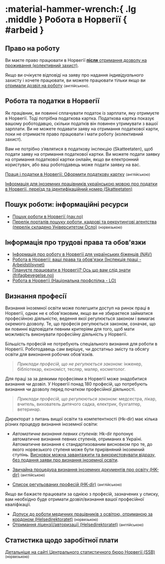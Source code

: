 # :material-hammer-wrench:{ .lg .middle } Робота в Норвегії { #arbeid }

## Право на роботу

Ви маєте право працювати в Норвегії [__після__ отримання дозволу на проживання (колективний захист)](https://www.udi.no/uk/information-ukraine-and-russia/ukraine/i-have-received-an-answer-to-my-application/my-application-for-collective-protection-has-been-granted/#link-34993). 

Якщо ви очікуєте відповіді на заяву про надання _індивідуального_ захисту і хочете працювати, ви можете працювати тільки якщо ви [отримали дозвіл на роботу](https://udi.no/uk/have-applied/protection-asylum/can-you-work/#link-8814) <small>(англійською)</small>.

## Робота та податки в Норвегії

Як працівник, ви повинні сплачувати податок із зарплати, яку отримуєте в Норвегії. Тоді потрібна податкова картка. Податкова картка показує вашому роботодавцю, скільки податків він повинен утримувати з вашої зарплати. Ви не можете подавати заяву на отримання податкової карти, поки не отримаєте право працювати і мати роботу (колективний захист).

Вам не потрібно з’являтися в податкову інспекцію (Skatteetaten), щоб подати заяву на отримання податкової картки. Ви можете подати заявку на отримання податкової картки онлайн, якщо ви електронний користувач, або ваш роботодавець може подати заявку на вас.

[Праця і податки в Норвегії: Оформити податкову картку](https://www.skatteetaten.no/en/person/taxes/tax-deduction-card-and-advance-tax/) <small>(англійською)</small>

[Інформація для іноземних працівників українською мовою про податки в Норвегії, переїзд та ідентифікаційний номер (Skatteetaten)](https://www.skatteetaten.no/person/utenlandsk/skal-du-arbeide-i-norge/film_no/film_ua1/)

## Пошук роботи: інформаційні ресурси

- [Пошук роботи в Норвегії (nav.no)](https://www.nav.no/ukraina/uk#poshuk-roboti-v-norvegii) 
- [Перелік порталів пошуку роботи, кадрові та рекрутингові агентства (перелік складено Університетом Осло)](https://www.uio.no/studier/karriere/finn-jobben/utlysninger/jobbportaler.html) <small>(норвезькою)</small>  

## Інформація про трудові права та обов'язки

- [Інформація про роботу в Норвегії для українських біженців (NAV)](https://arbeidsplassen.nav.no/uk/work-in-norway) 
- [Робота в Норвегії: ваші права та обов'язки (Інспекція праці - Arbeidstilsynet)](https://www.arbeidstilsynet.no/en/working-conditions/knowyourrights-UK/) 
- [ Плануєте працювати в Норвегії? Ось що вам слід знати (frifagbevegelse.no)](https://frifagbevegelse.no/foreign-workers/for-ukrainians-13-things-you-should-know-about-working-in-norway-6.539.870725.5e6da28df3) 
- [Робота в Норвегії (Національна профспілка - LO)](https://www.lo.no/language/ukrainsk/) 

## Визнання професії

Визнання іноземної освіти може полегшити доступ на ринок праці в Норвегії, однак не є обов'язковим, якщо ви не збираєтеся займатися професійною діяльністю, ведення якої регулюється законом і вимагає окремого дозволу. Те, що професія регулюється законом, означає, що ви повинні відповідати певним критеріям для того, щоб мати можливість виконувати професійну діяльність у Норвегії.

Більшість професій не потребують спеціального визнання для роботи в Норвегії. Роботодавець сам вирішує, чи достатньо змісту
та обсягу освіти для виконання робочих обов'язків.

> _Приклади професій, що не регулюється законом:_ інженер, бібліотекар, економіст, тесляр, маляр, косметолог.

Для праці за за деякими професіями в Норвегії може знадобитися визнання чи дозвіл. У Норвегії понад 180 професій, що потребують
визнання чи дозволу перед початком професійної діяльності. 

> _Приклади професій, що регулюються законом:_ медсестра, лікар, вчитель, вихователь дитячого садка, електрик, бухгалтер, ветеринар.

Директорат з питань вищої освіти та компетентності (Hk-dir) має кілька різних процедур визнання іноземної освіти:

- _Автоматичне визнання певних ступенів_: 
Hk-dir пропонує автоматичне визнання певних ступенів, отриманих в Україні. Автоматичне визнання є стандартизованим висновком про те, до якого норвезького ступеня може бути прирівняний іноземний ступінь. [Висновок можна завантажити та використовувати відразу, без подання заяви про визнання іноземної освіти](https://hkdir.no/en/foreign-education/education-from-outside-of-norway/recognition-of-foreign-higher-education-bachelor-master-and-phd/automatic-recognition-a-quicker-alternative). 

- [Звичайна процедура визнання іноземних документів про освіту (HK-dir)](https://hkdir.no/en/foreign-education) <small>(англійською)</small>

- [Cписок регульованих професій (HK-dir)](https://hkdir.no/en/foreign-education/lists-and-databases/regulated-professions) <small>(англійською)</small>

Якщо ви бажаєте працювати за однією з професій, зазначених у списку, вам необхідно буде отримати дозвіл/визнання вашої професійної кваліфікації.

- [Допуск до роботи медичних працівників з освітою, отриманою за кордоном (Helsedirektoratet)](https://www.helsedirektoratet.no/veiledere/ansettelse-av-helsepersonell/helsemyndighetenes-ansvar/godkjenning-av-helsepersonell-med-utdanning-fra-utlandet) <small>(норвезькою)</small> 
- [Отримання ліцензії/авторизації (Helsedirektoratet)](https://www.helsedirektoratet.no/english/authorisation-and-license-for-health-personnel) <small>(англійською)</small>

## Статистика щодо заробітної плати

[Детальніше на сайті Центрального статистичного бюро Норвегії (SSB)](https://www.ssb.no/arbeid-og-lonn/lonn-og-arbeidskraftkostnader/statistikk/lonn) <small>(норвезькою)</small> 